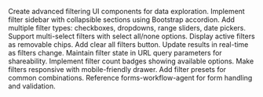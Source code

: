 Create advanced filtering UI components for data exploration. Implement filter sidebar with collapsible sections using Bootstrap accordion. Add multiple filter types: checkboxes, dropdowns, range sliders, date pickers. Support multi-select filters with select all/none options. Display active filters as removable chips. Add clear all filters button. Update results in real-time as filters change. Maintain filter state in URL query parameters for shareability. Implement filter count badges showing available options. Make filters responsive with mobile-friendly drawer. Add filter presets for common combinations. Reference forms-workflow-agent for form handling and validation.
